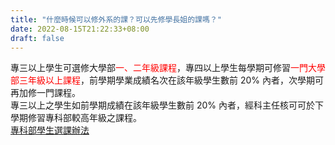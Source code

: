 ```yaml
---
title: "什麼時候可以修外系的課？可以先修學長姐的課嗎？"
date: 2022-08-15T21:22:33+08:00
draft: false
---
```


專三以上學生可選修大學部<font color="#f00">一、二年級課程</font>，專四以上學生每學期可修習<font color="#f00">一門大學部三年級以上課程</font>，前學期學業成績名次在該年級學生數前 20% 內者，次學期可再加修一門課程。  
專三以上之學生如前學期成績在該年級學生數前 20% 內者，經科主任核可可於下學期修習專科部較高年級之課程。  
[專科部學生選課辦法](https://oaa.ntut.edu.tw/var/file/8/1008/img/2966/E2.pdf)